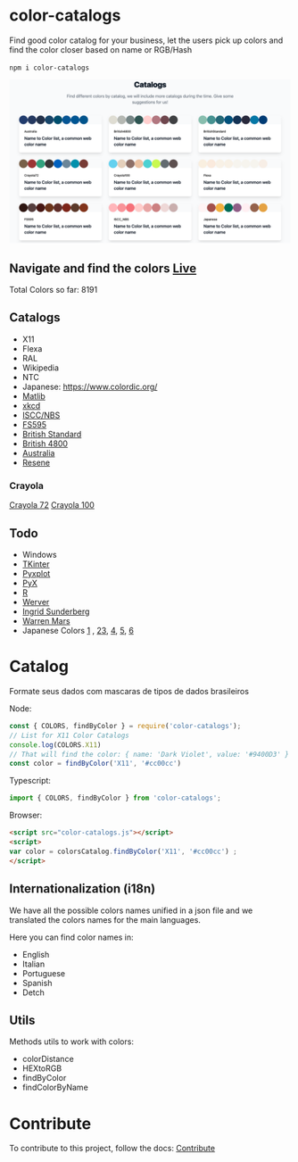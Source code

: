 # color-catalogs

Find good color catalog for your business, let the users pick up colors and find the color closer based on name or RGB/Hash

`npm i color-catalogs` 

![Color Catalogs](/docs/print.png)

## Navigate and find the colors [Live](https://mariohmol.github.io/color-catalogs/)

Total Colors so far: 8191
## Catalogs

* X11
* Flexa
* RAL
* Wikipedia
* NTC
* Japanese: https://www.colordic.org/
* [Matlib](https://github.com/bakennedy/colorspace/blob/master/colors.json)
* [xkcd](https://matplotlib.org/stable/tutorials/colors/colors.html)
* [ISCC/NBS](http://www-db.deis.unibo.it/courses/TW/DOCS/w3schools/colors/colors_nbs.asp.html)
* [FS595](http://www-db.deis.unibo.it/courses/TW/DOCS/w3schools/colors/colors_fs595.asp.html)
* [British Standard](http://www-db.deis.unibo.it/courses/TW/DOCS/w3schools/colors/colors_british.asp.html)
* [British 4800](http://www-db.deis.unibo.it/courses/TW/DOCS/w3schools/colors/colors_british.asp.html)
* [Australia](http://www-db.deis.unibo.it/courses/TW/DOCS/w3schools/colors/colors_australia.asp.html)
* [Resene](http://www-db.deis.unibo.it/courses/TW/DOCS/w3schools/colors/colors_resene.asp.html)
### Crayola

[Crayola 72](http://www.jennyscrayoncollection.com/2019/03/complete-list-of-current-crayola.html)
[Crayola 100](http://www.jennyscrayoncollection.com/2019/03/complete-list-of-current-crayola.html)


## Todo

* Windows
* [TKinter](http://www.science.smith.edu/dftwiki/index.php/Color_Charts_for_TKinter)
* [Pyxplot](http://pyxplot.org.uk/current/doc/html/ch-color_charts.html)
* [PyX](https://pyx-project.org/manual/colorname.html)
* [R](https://www.datanovia.com/en/blog/awesome-list-of-657-r-color-names/)
* [Werver](https://www.c82.net/werner/)
* [Ingrid Sunderberg](https://ingridsnotes.wordpress.com/2014/02/04/the-color-thesaurus/)
* [Warren Mars](http://warrenmars.com/visual_art/theory/colour_wheel/wheel_colours.htm)
* Japanese Colors [1](https://nipponcolors.com/) , [2](https://www.wikiwand.com/en/Traditional_colors_of_Japan)[3](http://kidorakujapan.com/know/others_color.html), [4](https://iwabijin.wordpress.com/japanese-traditional-colors/), [5](https://www.stefanimhoff.de/traditional-colors-of-japan/),
[6](https://simplicable.com/new/japanese-colors)


# Catalog

Formate seus dados com mascaras de tipos de dados brasileiros

Node:
```js
const { COLORS, findByColor } = require('color-catalogs');
// List for X11 Color Catalogs
console.log(COLORS.X11) 
// That will find the color: { name: 'Dark Violet', value: '#9400D3' }
const color = findByColor('X11', '#cc00cc') 
```

Typescript:
```ts
import { COLORS, findByColor } from 'color-catalogs';
```

Browser:
```html
<script src="color-catalogs.js"></script>
<script>
var color = colorsCatalog.findByColor('X11', '#cc00cc') ; 
</script>  
```

## Internationalization (i18n)

We have all the possible colors names unified in a json file and we translated the colors names for the main languages.

Here you can find color names in:
* English
* Italian
* Portuguese
* Spanish
* Detch

## Utils

Methods utils to work with colors:

* colorDistance
* HEXtoRGB
* findByColor
* findColorByName



# Contribute

To contribute to this project, follow the docs: [Contribute](CONTRIBUTING.md)